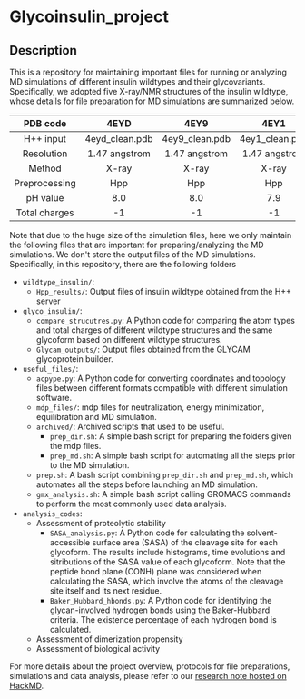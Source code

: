 Glycoinsulin_project
=======================

## Description
This is a repository for maintaining important files for running or analyzing MD simulations of different insulin wildtypes and their glycovariants. Specifically, we adopted five X-ray/NMR structures of the insulin wildtype, whose details for file preparation for MD simulations are summarized below. 

| PDB code      | 4EYD           | 4EY9           | 4EY1           | 3I3Z                   | 2MVC               |
|:-------------:|:--------------:|:--------------:|:--------------:|:----------------------:|:------------------:|
| H++ input   | 4eyd_clean.pdb | 4ey9_clean.pdb | 4ey1_clean.pdb | 3i3z_clean_mutated.pdb | 2mvc_clean_noH.pdb |
| Resolution    | 1.47 angstrom  | 1.47 angstrom  | 1.47 angstrom  | 1.60 angstrom          | N/A      |
| Method        | X-ray          | X-ray          | X-ray          | X-ray                  | NMR                |
| Preprocessing | Hpp            | Hpp            | Hpp            | PyMol + Hpp            | PyMol + Hpp        |
| pH value      | 8.0            | 8.0            | 7.9            | 6.9                    | 7.3                |
| Total charges | -1             | -1             | -1             | -1                     | -1                 |

Note that due to the huge size of the simulation files, here we only maintain the following files that are important for preparing/analyzing the MD simulations. We don't store the output files of the MD simulations. Specifically, in this repository, there are the following folders
- `wildtype_insulin/`:
  - `Hpp_results/`: Output files of insulin wildtype obtained from the H++ server
- `glyco_insulin/`:
  - `compare_strucutres.py`: A Python code for comparing the atom types and total charges of different wildtype structures and the same glycoform based on different wildtype structures. 
  - `Glycam_outputs/`: Output files obtained from the GLYCAM glycoprotein builder.
- `useful_files/`:
  - `acpype.py`: A Python code for converting coordinates and topology files between different formats compatible with different simulation software. 
  -  `mdp_files/`: mdp files for neutralization, energy minimization, equilibration and MD simulation. 
  - `archived/`: Archived scripts that used to be useful. 
    - `prep_dir.sh`: A simple bash script for preparing the folders given the mdp files. 
    - `prep_md.sh`: A simple bash script for automating all the steps prior to the MD simulation. 
  - `prep.sh`: A bash script combining `prep_dir.sh` and `prep_md.sh`, which automates all the steps before launching an MD simulation. 
  - `gmx_analysis.sh`: A simple bash script calling GROMACS commands to perform the most commonly used data analysis.
- `analysis_codes`: 
  - Assessment of proteolytic stability
    - `SASA_analysis.py`: A Python code for calculating the solvent-accessible surface area (SASA) of the cleavage site for each glycoform. The results include histograms, time evolutions and sitributions of the SASA value of each glycoform. Note that the peptide bond plane (CONH) plane was considered when calculating the SASA, which involve the atoms of the cleavage site itself and its next residue. 
    - `Baker_Hubbard_hbonds.py`: A Python code for identifying the glycan-involved hydrogen bonds using the Baker-Hubbard criteria. The existence percentage of each hydrogen bond is calculated. 
  - Assessment of dimerization propensity
  - Assessment of biological activity


For more details about the project overview, protocols for file preparations, simulations and data analysis, please refer to our [research note hosted on HackMD](https://hackmd.io/@WeiTseHsu/glycoengineering).





